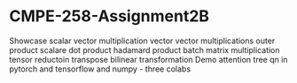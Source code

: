 # CMPE-258-Assignment2B
Showcase 
scalar vector multiplication
vector vector multiplications 
outer product
scalare dot product
hadamard product
batch matrix multiplication
tensor reductoin
transpose
bilinear transformation
Demo
attention
tree qn
in pytorch and tensorflow and numpy - three colabs
